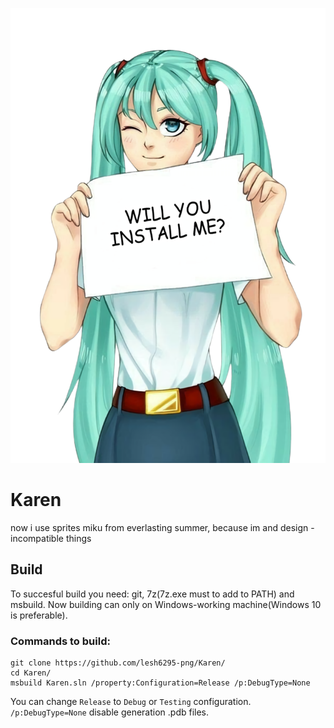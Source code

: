 ![sprite](https://raw.githubusercontent.com/lesh6295-png/Karen/binarys_to_installer/IMG_20220908_214054-removebg-preview_waifu2x_art_noise0_scale_tta_1.png "p-please...")

# Karen
now i use sprites miku from everlasting summer, because im and design - incompatible things


## Build
To succesful build you need: git, 7z(7z.exe must to add to PATH) and msbuild. Now building can only on Windows-working machine(Windows 10 is preferable).<br/>
### Commands to build:<br/>
```
git clone https://github.com/lesh6295-png/Karen/
cd Karen/
msbuild Karen.sln /property:Configuration=Release /p:DebugType=None 
```
You can change `Release` to `Debug` or `Testing` configuration. `/p:DebugType=None` disable generation .pdb files.
